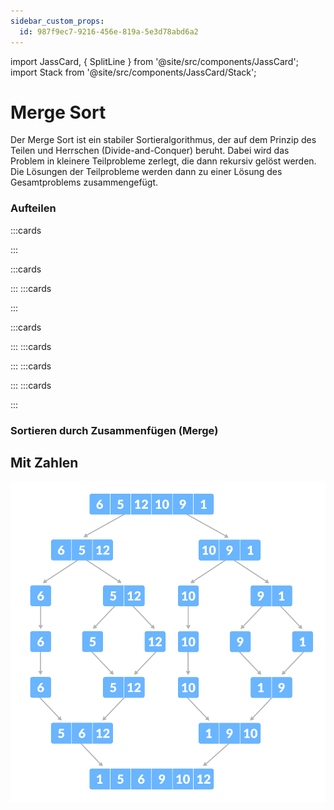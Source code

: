 ```yaml
---
sidebar_custom_props:
  id: 987f9ec7-9216-456e-819a-5e3d78abd6a2
---
```


import JassCard, { SplitLine } from '@site/src/components/JassCard';
import Stack from '@site/src/components/JassCard/Stack';

# Merge Sort

Der Merge Sort ist ein stabiler Sortieralgorithmus, der auf dem Prinzip des Teilen und Herrschen (Divide-and-Conquer) beruht. Dabei wird das Problem in kleinere Teilprobleme zerlegt, die dann rekursiv gelöst werden. Die Lösungen der Teilprobleme werden dann zu einer Lösung des Gesamtproblems zusammengefügt.

### Aufteilen
:::cards
<div style={{display: 'flex', justifyContent: 'center', gap: '10px'}}>
    <JassCard value={9} suit="HEARTS" />
    <JassCard value={5} suit="HEARTS" />
    <JassCard value={7} suit="HEARTS" />
    <JassCard value={2} suit="HEARTS" />
    <JassCard value={4} suit="HEARTS" />
    <JassCard value={3} suit="HEARTS" />
    <JassCard value={8} suit="HEARTS" />
    <JassCard value={6} suit="HEARTS" />
</div>
:::

<div style={{display: 'flex', justifyContent: 'space-between', gap: '30px'}}>

:::cards

<div style={{display: 'flex', justifyContent: 'center', gap: '10px'}}>
    <JassCard value={9} suit="HEARTS" />
    <JassCard value={5} suit="HEARTS" />
    <JassCard value={7} suit="HEARTS" />
    <JassCard value={2} suit="HEARTS" />
</div>

:::
:::cards

<div style={{display: 'flex', justifyContent: 'center', gap: '10px'}}>
        <JassCard value={4} suit="HEARTS" />
        <JassCard value={3} suit="HEARTS" />
        <JassCard value={8} suit="HEARTS" />
        <JassCard value={6} suit="HEARTS" />
</div>

:::

</div>



<div style={{display: 'flex', justifyContent: 'space-between', gap: '30px'}}>

:::cards
<div style={{display: 'flex', justifyContent: 'center', gap: '10px'}}>
    <JassCard value={9} suit="HEARTS" />
    <JassCard value={5} suit="HEARTS" />
</div>

:::
:::cards

<div style={{display: 'flex', justifyContent: 'center', gap: '10px'}}>
    <JassCard value={7} suit="HEARTS" />
    <JassCard value={2} suit="HEARTS" />
</div>

:::
:::cards

<div style={{display: 'flex', justifyContent: 'center', gap: '10px'}}>
    <JassCard value={4} suit="HEARTS" />
    <JassCard value={3} suit="HEARTS" />
</div>

:::
:::cards

<div style={{display: 'flex', justifyContent: 'center', gap: '10px'}}>
    <JassCard value={8} suit="HEARTS" />
    <JassCard value={6} suit="HEARTS" />
</div>

:::

</div>



<div style={{display: 'flex', justifyContent: 'center', gap: '30px'}}>
    <JassCard value={9} suit="HEARTS" />
    <JassCard value={5} suit="HEARTS" />
    <JassCard value={7} suit="HEARTS" />
    <JassCard value={2} suit="HEARTS" />
    <JassCard value={4} suit="HEARTS" />
    <JassCard value={3} suit="HEARTS" />
    <JassCard value={8} suit="HEARTS" />
    <JassCard value={6} suit="HEARTS" />
</div>

### Sortieren durch Zusammenfügen (Merge)

<div style={{display: 'flex', justifyContent: 'space-around', gap: '10px'}}>
    <Stack cards={[{value: 5, suit: 'HEARTS'}, {value: 9, suit: 'HEARTS'}]} />
    <Stack cards={[{value: 2, suit: 'HEARTS'}, {value: 7, suit: 'HEARTS'}]} />
    <Stack cards={[{value: 3, suit: 'HEARTS'}, {value: 4, suit: 'HEARTS'}]} />
    <Stack cards={[{value: 6, suit: 'HEARTS'}, {value: 8, suit: 'HEARTS'}]} />
</div>


<div style={{display: 'flex', justifyContent: 'space-around', gap: '10px'}}>
    <Stack width={150} cards={[{value: 2, suit: 'HEARTS'}, {value: 5, suit: 'HEARTS'}, {value: 7, suit: 'HEARTS'}, {value: 9, suit: 'HEARTS'}]} />
    <Stack width={150} cards={[{value: 3, suit: 'HEARTS'}, {value: 4, suit: 'HEARTS'}, {value: 6, suit: 'HEARTS'}, {value: 8, suit: 'HEARTS'}]} />
</div>


<div style={{display: 'flex', justifyContent: 'space-around', gap: '10px'}}>
    <Stack 
        cards={[
            {value: 2, suit: 'HEARTS'},
            {value: 3, suit: 'HEARTS'},
            {value: 4, suit: 'HEARTS'}, 
            {value: 5, suit: 'HEARTS'},
            {value: 6, suit: 'HEARTS'},
            {value: 7, suit: 'HEARTS'},
            {value: 8, suit: 'HEARTS'},
            {value: 9, suit: 'HEARTS'}
        ]}
        width={200}
    />
</div>

## Mit Zahlen

![Nicht gerade Anzahl Elemente](./images/merge-sort-example.png)